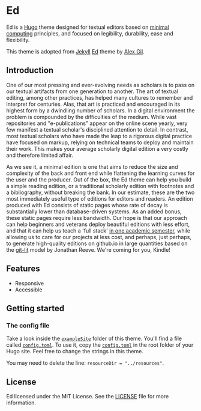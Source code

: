 # Ed

Ed is a [Hugo][hugo] theme designed for textual editors based on
[minimal computing][mincomp] principles, and focused on legibility,
durability, ease and flexibility.

This theme is adopted from [Jekyll](https://jekyllrb.com/) [Ed][ed-original] theme
by [Alex Gil][gil-twitter].

## Introduction

One of our most pressing and ever-evolving needs as scholars is to pass on our textual artifacts
from one generation to another. The art of textual editing, among other practices, has helped many
cultures to remember and interpret for centuries. Alas, that art is practiced and encouraged in its
highest form by a dwindling number of scholars. In a digital environment the problem is compounded
by the difficulties of the medium. While vast repositories and "e-publications" appear on the
online scene yearly, very few manifest a textual scholar's disciplined attention to detail. In
contrast, most textual scholars who have made the leap to a rigorous digital practice have focused
on markup, relying on technical teams to deploy and maintain their work. This makes your average
scholarly digital edition a very costly and therefore limited affair.

As we see it, a minimal edition is one that aims to reduce the size and complexity of the back and
front end while flattening the learning curves for the user and the producer. Out of the box, the Ed
theme can help you build a simple reading edition, or a traditional scholarly edition with footnotes
and a bibliography, without breaking the bank. In our estimate, these are the two most immediately
useful type of editions for editors and readers. An edition produced with Ed consists of static
pages whose rate of decay is substantially lower than database-driven systems. As an added bonus,
these static pages require less bandwidth. Our hope is that our approach can help beginners and
veterans deploy beautiful editions with less effort, and that it can help us teach a 'full stack'
[in one academic semester][minimal-editions], while allowing us to care for our projects at less
cost, and perhaps, just perhaps, to generate high-quality editions on github.io in large quantities
based on the [git-lit][git-lit] model by Jonathan Reeve. We're coming for you, Kindle!

## Features

- Responsive
- Accessible

## Getting started

### The config file

Take a look inside the [`exampleSite`][example-site] folder of this theme.
You'll find a file called [`config.toml`][config-sample]. To use it, copy the
[`config.toml`][config-sample] in the root folder of your Hugo site. Feel
free to change the strings in this theme.

You may need to delete the line: `resourceDir = "../resources"`.

## License

Ed licensed under the MIT License. See the [LICENSE](./LICENSE) file for more information.

[hugo]: http://gohugo.io
[mincomp]: http://go-dh.github.io/mincomp/
[ed-original]: https://github.com/minicomp/ed
[gil-twitter]: https://twitter.com/elotroalex
[minimal-editions]: https://github.com/susannalles/MinimalEditions/blob/master/README.md
[git-lit]: http://jonreeve.com/2015/09/introducing-git-lit/
[example-site]: https://github.com/sergeyklay/gohugo-theme-ed/tree/master/exampleSite
[config-sample]: https://github.com/sergeyklay/gohugo-theme-ed/blob/master/exampleSite/config.toml
